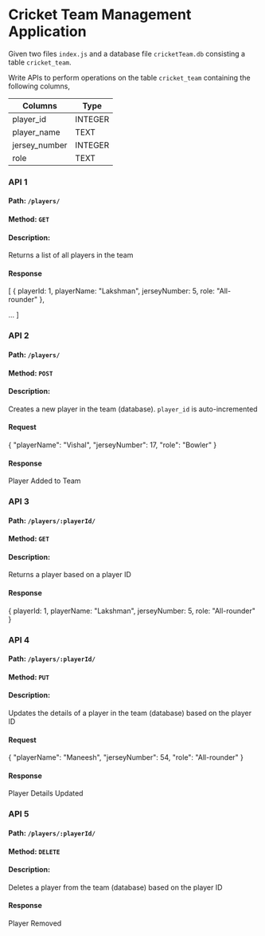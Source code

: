 # Cricket Team Management Application

Given two files `index.js` and a database file `cricketTeam.db` consisting a table `cricket_team`.

Write APIs to perform operations on the table `cricket_team` containing the following columns,

| Columns       | Type    |
| ------------- | ------- |
| player_id     | INTEGER |
| player_name   | TEXT    |
| jersey_number | INTEGER |
| role          | TEXT    |

### API 1

#### Path: `/players/`

#### Method: `GET`

#### Description:

Returns a list of all players in the team

#### Response

[
  {
    playerId: 1,
    playerName: "Lakshman",
    jerseyNumber: 5,
    role: "All-rounder"
  },

  ...
]

### API 2

#### Path: `/players/`

#### Method: `POST`

#### Description:

Creates a new player in the team (database). `player_id` is auto-incremented

#### Request

{
  "playerName": "Vishal",
  "jerseyNumber": 17,
  "role": "Bowler"
}

#### Response

Player Added to Team

### API 3

#### Path: `/players/:playerId/`

#### Method: `GET`

#### Description:

Returns a player based on a player ID

#### Response

{
  playerId: 1,
  playerName: "Lakshman",
  jerseyNumber: 5,
  role: "All-rounder"
}

### API 4

#### Path: `/players/:playerId/`

#### Method: `PUT`

#### Description:

Updates the details of a player in the team (database) based on the player ID

#### Request

{
  "playerName": "Maneesh",
  "jerseyNumber": 54,
  "role": "All-rounder"
}

#### Response

Player Details Updated

### API 5

#### Path: `/players/:playerId/`

#### Method: `DELETE`

#### Description:

Deletes a player from the team (database) based on the player ID

#### Response

Player Removed

<br/>

